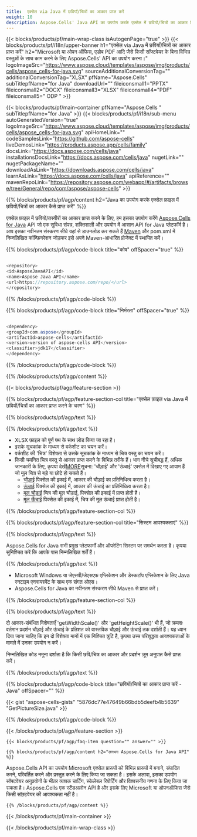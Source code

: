 ```yaml
---
title:  एक्सेल via Java में छवियाँ/चित्रों का आकार प्राप्त करें
weight: 10
description: Aspose.Cells' Java API का उपयोग करके एक्सेल में छवियों/चित्रों का आकार बिना किसी सॉफ्टवेयर जैसे Microsoft या ओपन ऑफिस, एडोब PDF आदि के बिना प्राप्त करें।
---
```

{{< blocks/products/pf/main-wrap-class isAutogenPage="true" >}}
{{< blocks/products/pf/i18n/upper-banner h1="एक्सेल via Java में छवियाँ/चित्रों का आकार प्राप्त करें" h2="Microsoft या ओपन ऑफिस, एडोब PDF आदि जैसे किसी सॉफ्टवेयर के बिना विभिन्न वस्तुओं के साथ काम करने के लिए Aspose.Cells\' API का उपयोग करना।" logoImageSrc="https://www.aspose.cloud/templates/aspose/img/products/cells/aspose_cells-for-java.svg" sourceAdditionalConversionTag="" additionalConversionTag="XLSX" pfName="Aspose.Cells" subTitlepfName="for Java" downloadUrl="" fileiconsmall1="PPTX" fileiconsmall2="DOCX" fileiconsmall3="XLSX" fileiconsmall4="PDF" fileiconsmall5=" ODP " >}}

{{< blocks/products/pf/main-container pfName="Aspose.Cells " subTitlepfName="for Java" >}}
{{< blocks/products/pf/i18n/sub-menu autoGeneratedVersion="true" logoImageSrc="https://www.aspose.cloud/templates/aspose/img/products/cells/aspose_cells-for-java.svg" apiHomeLink="" codeSamplesLink="https://github.com/aspose-cells" liveDemosLink="https://products.aspose.app/cells/family" docsLink="https://docs.aspose.com/cells/java" installationsDocsLink="https://docs.aspose.com/cells/java" nugetLink="" nugetPackageName="" downloadAsLink="https://downloads.aspose.com/cells/java" learnAsLink="https://docs.aspose.com/cells/java" apiReference="" mavenRepoLink="https://repository.aspose.com/webapp/#/artifacts/browse/tree/General/repo/com/aspose/aspose-cells" >}}

{{% blocks/products/pf/agp/content h2="Java का उपयोग करके एक्सेल फ़ाइल में छवियों/चित्रों का आकार कैसे प्राप्त करें" %}}

 एक्सेल फ़ाइल में छवियों/तस्वीरों का आकार प्राप्त करने के लिए, हम इसका उपयोग करेंगे
 [Aspose.Cells for Java](https://products.aspose.com/cells/java) 
 API जो एक सुविधा संपन्न, शक्तिशाली और उपयोग में आसान API for Java प्लेटफॉर्म है। आप इसका नवीनतम संस्करण सीधे यहां से डाउनलोड कर सकते हैं
 [Maven](https://repository.aspose.com/webapp/#/artifacts/browse/tree/General/repo/com/aspose/aspose-cells) 
 और pom.xml में निम्नलिखित कॉन्फ़िगरेशन जोड़कर इसे अपने Maven-आधारित प्रोजेक्ट में स्थापित करें।

{{% blocks/products/pf/agp/code-block title="कोष" offSpacer="true" %}}

```cs

<repository>
<id>AsposeJavaAPI</id>
<name>Aspose Java API</name>
<url>https://repository.aspose.com/repo/</url>
</repository>

```

{{% /blocks/products/pf/agp/code-block %}}

{{% blocks/products/pf/agp/code-block title="निर्भरता" offSpacer="true" %}}

```cs

<dependency>
<groupId>com.aspose</groupId>
<artifactId>aspose-cells</artifactId>
<version>version of aspose-cells API</version>
<classifier>jdk17</classifier>
</dependency>

```

{{% /blocks/products/pf/agp/code-block %}}

{{% /blocks/products/pf/agp/content %}}

{{< blocks/products/pf/agp/feature-section >}}

{{% blocks/products/pf/agp/feature-section-col title="एक्सेल फ़ाइल via Java में छवियों/चित्रों का आकार प्राप्त करने के चरण" %}}

{{% blocks/products/pf/agp/text %}}

{{% /blocks/products/pf/agp/text %}}

+ XLSX फ़ाइल को पूर्ण पथ के साथ लोड किया जा रहा है।
+ इसके सूचकांक के माध्यम से वर्कशीट का चयन करें।
+ वर्कशीट की 'चित्र' विशेषता से उसके सूचकांक के माध्यम से चित्र वस्तु का चयन करें।
 + किसी चयनित चित्र वस्तु से आकार प्राप्त करने के विभिन्न तरीके हैं। भाग नीचे सूचीबद्ध हैं, अधिक जानकारी के लिए, कृपया देखें[MORE](https://reference.aspose.com/cells/java/com.aspose.cells/picture/)सूचना: 'चौड़ाई' और 'ऊंचाई' एक्सेल में दिखाए गए आयाम हैं जो मूल चित्र से बड़े या छोटे हो सकते हैं।
    + [चौड़ाई](https://reference.aspose.com/cells/java/com.aspose.cells/picture/#getWidth--) पिक्सेल की इकाई में, आकार की चौड़ाई का प्रतिनिधित्व करता है।
    + [ऊंचाई](https://reference.aspose.com/cells/java/com.aspose.cells/picture/#getHeight--) पिक्सेल की इकाई में, आकार की ऊंचाई का प्रतिनिधित्व करता है।
    + [मूल चौड़ाई](https://reference.aspose.com/cells/java/com.aspose.cells/picture/#getOriginalWidth--) चित्र की मूल चौड़ाई, पिक्सेल की इकाई में प्राप्त होती है।
    + [मूल ऊँचाई](https://reference.aspose.com/cells/java/com.aspose.cells/picture/#getOriginalHeight--) पिक्सेल की इकाई में, चित्र की मूल ऊंचाई प्राप्त होती है।


{{% /blocks/products/pf/agp/feature-section-col %}}

{{% blocks/products/pf/agp/feature-section-col title="सिस्टम आवश्यकताएं" %}}

{{% blocks/products/pf/agp/text %}}

 Aspose.Cells for Java सभी प्रमुख प्लेटफार्मों और ऑपरेटिंग सिस्टम पर समर्थन करता है। कृपया सुनिश्चित करें कि आपके पास निम्नलिखित शर्तें हैं।

{{% /blocks/products/pf/agp/text %}}

- Microsoft Windows या जेएसपी/जेएसएफ एप्लिकेशन और डेस्कटॉप एप्लिकेशन के लिए Java रनटाइम एनवायरमेंट के साथ एक संगत ओएस।
- Aspose.Cells for Java का नवीनतम संस्करण सीधे Maven से प्राप्त करें।

{{% /blocks/products/pf/agp/feature-section-col %}}

{{% blocks/products/pf/agp/text %}}
 
 दो आकार-संबंधित विशेषताएँ 'getWidthScale()' और 'getHeightScale()' भी हैं, जो क्रमशः वर्तमान प्रदर्शन चौड़ाई और ऊंचाई के प्रतिशत को वास्तविक चौड़ाई और ऊंचाई तक दर्शाती हैं।
 यह ध्यान दिया जाना चाहिए कि इन दो विशेषता मानों में एक निश्चित त्रुटि है, कृपया उच्च परिशुद्धता आवश्यकताओं के मामले में उनका उपयोग न करें।
 
 निम्नलिखित कोड नमूना दर्शाता है कि किसी छवि/चित्र का आकार और प्रदर्शन ज़ूम अनुपात कैसे प्राप्त करें।

{{% /blocks/products/pf/agp/text %}}

{{% blocks/products/pf/agp/code-block title="छवियों/चित्रों का आकार प्राप्त करें - Java" offSpacer="" %}}

{{< gist "aspose-cells-gists" "5876dc77e47649b66bdb5deefb4b5639" "GetPictureSize.java" >}}

{{% /blocks/products/pf/agp/code-block %}}

{{< /blocks/products/pf/agp/feature-section >}}

    {{< blocks/products/pf/agp/faq-item question="" answer="" >}}
 

<!-- aboutfile Starts -->

    {{% blocks/products/pf/agp/content h2="लगभग Aspose.Cells for Java API" %}}

 Aspose.Cells API का उपयोग Microsoft एक्सेल प्रारूपों को विभिन्न प्रारूपों में बनाने, संपादित करने, परिवर्तित करने और प्रस्तुत करने के लिए किया जा सकता है। इसके अलावा, इसका उपयोग सॉफ्टवेयर अनुप्रयोगों के भीतर व्यापक चार्टिंग, स्केलेबल रिपोर्टिंग और विश्वसनीय गणना के लिए किया जा सकता है। Aspose.Cells एक स्टैंडअलोन API है और इसके लिए Microsoft या ओपनऑफिस जैसे किसी सॉफ़्टवेयर की आवश्यकता नहीं है।


    {{% /blocks/products/pf/agp/content %}}

    


{{< /blocks/products/pf/main-container >}}
    
{{< /blocks/products/pf/main-wrap-class >}}
